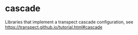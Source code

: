 # cascade

Libraries that implement a transpect cascade configuration, see https://transpect.github.io/tutorial.html#cascade
